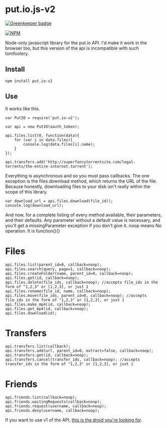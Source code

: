 put.io.js-v2
============

[![Greenkeeper badge](https://badges.greenkeeper.io/devTristan/put.io.js-v2.svg)](https://greenkeeper.io/)

[![NPM](https://nodei.co/npm/put.io-v2.png)](https://nodei.co/npm/put.io-v2/)

Node-only javascript library for the put.io API. I'd make it work in the browser too, but this version of the api is incompatible with such tomfoolery.

Install
-------
	npm install put.io-v2

Use
---

It works like this.

	var PutIO = require('put.io-v2');
	
	var api = new PutIO(oauth_token);
	
	api.files.list(0, function(data){
		for (var i in data.files){
			console.log(data.files[i].name);
		}
	});
	
	api.transfers.add('http://superfancytorrentsite.com/legal-torrents/the-entire-internet.torrent');

Everything is asynchronous and so you must pass callbacks.
The one exception is the files.download method, which returns the URL of the file.
Because honestly, downloading files to your disk isn't really within the scope of this library.

	var download_url = api.files.download(file_id));
	console.log(download_url);

And now, for a complete listing of every method available, their parameters, and their defaults.
Any parameter without a default value is necessary, and you'll get a missingParameter exception if you don't give it.
noop means No operation. It is function(){}

Files
=====

	api.files.list(parent_id=0, callback=noop);
	api.files.search(query, page=1, callback=noop);
	api.files.createFolder(name, parent_id=0, callback=noop);
	api.files.get(id, callback=noop);
	api.files.delete(file_ids, callback=noop); //accepts file_ids in the form of "1,2,3" or [1,2,3], or just 1
	api.files.rename(file_id, name, callback=noop);
	api.files.move(file_ids, parent_id=0, callback=noop); //accepts file_ids in the form of "1,2,3" or [1,2,3], or just 1
	api.files.make_mp4(id, callback=noop);
	api.files.get_mp4(id, callback=noop);
	api.files.download(id);

Transfers
=========

	api.transfers.list(callback);
	api.transfers.add(url, parent_id=0, extract=false, callback=noop);
	api.transfers.get(id, callback=noop);
	api.transfers.cancel(transfer_ids, callback=noop); //accepts transfer_ids in the form of "1,2,3" or [1,2,3], or just 1

Friends
=======

	api.friends.list(callback=noop);
	api.friends.waitingRequests(callback=noop);
	api.friends.request(username, callback=noop);
	api.friends.deny(username, callback=noop);

If you want to use v1 of the API, [this is the droid you're looking for](https://github.com/devTristan/put.io.js).
